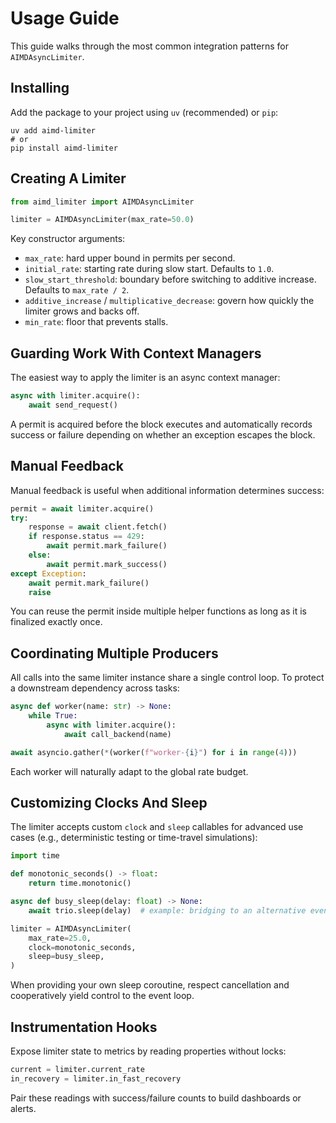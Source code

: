 # Usage Guide

This guide walks through the most common integration patterns for `AIMDAsyncLimiter`.

## Installing

Add the package to your project using `uv` (recommended) or `pip`:

```pwsh
uv add aimd-limiter
# or
pip install aimd-limiter
```

## Creating A Limiter

```python
from aimd_limiter import AIMDAsyncLimiter

limiter = AIMDAsyncLimiter(max_rate=50.0)
```

Key constructor arguments:

- `max_rate`: hard upper bound in permits per second.
- `initial_rate`: starting rate during slow start. Defaults to `1.0`.
- `slow_start_threshold`: boundary before switching to additive increase. Defaults to `max_rate / 2`.
- `additive_increase` / `multiplicative_decrease`: govern how quickly the limiter grows and backs off.
- `min_rate`: floor that prevents stalls.

## Guarding Work With Context Managers

The easiest way to apply the limiter is an async context manager:

```python
async with limiter.acquire():
    await send_request()
```

A permit is acquired before the block executes and automatically records success or failure depending on whether an exception escapes the block.

## Manual Feedback

Manual feedback is useful when additional information determines success:

```python
permit = await limiter.acquire()
try:
    response = await client.fetch()
    if response.status == 429:
        await permit.mark_failure()
    else:
        await permit.mark_success()
except Exception:
    await permit.mark_failure()
    raise
```

You can reuse the permit inside multiple helper functions as long as it is finalized exactly once.

## Coordinating Multiple Producers

All calls into the same limiter instance share a single control loop. To protect a downstream dependency across tasks:

```python
async def worker(name: str) -> None:
    while True:
        async with limiter.acquire():
            await call_backend(name)

await asyncio.gather(*(worker(f"worker-{i}") for i in range(4)))
```

Each worker will naturally adapt to the global rate budget.

## Customizing Clocks And Sleep

The limiter accepts custom `clock` and `sleep` callables for advanced use cases (e.g., deterministic testing or time-travel simulations):

```python
import time

def monotonic_seconds() -> float:
    return time.monotonic()

async def busy_sleep(delay: float) -> None:
    await trio.sleep(delay)  # example: bridging to an alternative event loop

limiter = AIMDAsyncLimiter(
    max_rate=25.0,
    clock=monotonic_seconds,
    sleep=busy_sleep,
)
```

When providing your own sleep coroutine, respect cancellation and cooperatively yield control to the event loop.

## Instrumentation Hooks

Expose limiter state to metrics by reading properties without locks:

```python
current = limiter.current_rate
in_recovery = limiter.in_fast_recovery
```

Pair these readings with success/failure counts to build dashboards or alerts.
